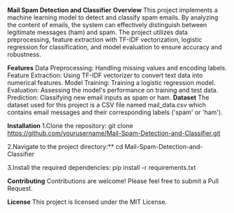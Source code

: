 **Mail Spam Detection and Classifier**
**Overview**
This project implements a machine learning model to detect and classify spam emails. By analyzing the content of emails, the system can effectively distinguish between legitimate messages (ham) and spam. The project utilizes data preprocessing, feature extraction with TF-IDF vectorization, logistic regression for classification, and model evaluation to ensure accuracy and robustness.

**Features**
Data Preprocessing: Handling missing values and encoding labels.
Feature Extraction: Using TF-IDF vectorizer to convert text data into numerical features.
Model Training: Training a logistic regression model.
Evaluation: Assessing the model's performance on training and test data.
Prediction: Classifying new email inputs as spam or ham.
**Dataset**
The dataset used for this project is a CSV file named mail_data.csv which contains email messages and their corresponding labels ('spam' or 'ham').

**Installation**
1.Clone the repository:
git clone https://github.com/yourusername/Mail-Spam-Detection-and-Classifier.git

2.Navigate to the project directory:**
cd Mail-Spam-Detection-and-Classifier

3.Install the required dependencies:
pip install -r requirements.txt

**Contributing**
Contributions are welcome! Please feel free to submit a Pull Request.

**License**
This project is licensed under the MIT License.
